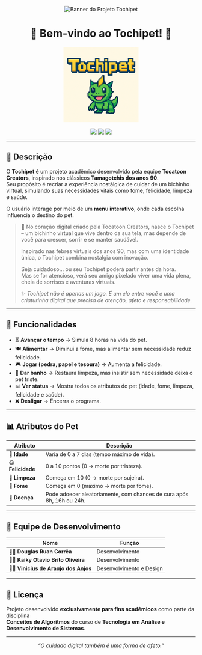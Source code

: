<p align="center">
  <img src="https://raw.githubusercontent.com/v-anjos/TocaToonCreators/blob/main/assets/Banner.png" alt="Banner do Projeto Tochipet" width="800"/>
</p>

<h1 align="center">🐾 Bem-vindo ao <strong>Tochipet!</strong> 🐾</h1>

<p align="center">
  <img src="https://raw.githubusercontent.com/v-anjos/TocaToonCreators/main/assets/TochiPet.png" alt="TochiPet" width="200"/>
</p>

<p align="center">
  <img src="https://img.shields.io/badge/status-Concluído-yellow?style=for-the-badge"/>
  <img src="https://img.shields.io/badge/versão-1.0.4-blue?style=for-the-badge"/>
  <img src="https://img.shields.io/badge/licença-Acadêmica-green?style=for-the-badge"/>
</p>

---

## 📖 Descrição

O **Tochipet** é um projeto acadêmico desenvolvido pela equipe **Tocatoon Creators**, inspirado nos clássicos **Tamagotchis dos anos 90**.  
Seu propósito é recriar a experiência nostálgica de cuidar de um bichinho virtual, simulando suas necessidades vitais como fome, felicidade, limpeza e saúde.

O usuário interage por meio de um **menu interativo**, onde cada escolha influencia o destino do pet.

> 💬 No coração digital criado pela Tocatoon Creators, nasce o Tochipet – um bichinho virtual que vive dentro da sua tela, mas depende de você para crescer, sorrir e se manter saudável.  
>  
> Inspirado nas febres virtuais dos anos 90, mas com uma identidade única, o Tochipet combina nostalgia com inovação.  
>  
> Seja cuidadoso… ou seu Tochipet poderá partir antes da hora.  
> Mas se for atencioso, verá seu amigo pixelado viver uma vida plena, cheia de sorrisos e aventuras virtuais.  
>  
> ✨ *Tochipet não é apenas um jogo. É um elo entre você e uma criaturinha digital que precisa de atenção, afeto e responsabilidade.*

---

## 🧩 Funcionalidades

- ⏳ **Avançar o tempo** → Simula 8 horas na vida do pet.  
- 🍽️ **Alimentar** → Diminui a fome, mas alimentar sem necessidade reduz felicidade.  
- 🎮 **Jogar (pedra, papel e tesoura)** → Aumenta a felicidade.  
- 🚿 **Dar banho** → Restaura limpeza, mas insistir sem necessidade deixa o pet triste.  
- 📊 **Ver status** → Mostra todos os atributos do pet (idade, fome, limpeza, felicidade e saúde).  
- ❌ **Desligar** → Encerra o programa.

---

## 📊 Atributos do Pet

| Atributo | Descrição |
|-----------|------------|
| 🍼 **Idade** | Varia de 0 a 7 dias (tempo máximo de vida). |
| 😀 **Felicidade** | 0 a 10 pontos (0 → morte por tristeza). |
| 🧼 **Limpeza** | Começa em 10 (0 → morte por sujeira). |
| 🍔 **Fome** | Começa em 0 (máximo → morte por fome). |
| 🤒 **Doença** | Pode adoecer aleatoriamente, com chances de cura após 8h, 16h ou 24h. |

---

## 👥 Equipe de Desenvolvimento

| Nome | Função |
|------|---------|
| 👩‍💻 **Douglas Ruan Corrêa** | Desenvolvimento |
| 👨‍💻 **Kaiky Otavio Brito Oliveira** | Desenvolvimento |
| 👩‍💻 **Vinicius de Araujo dos Anjos** | Desenvolvimento e Design |

---

## 📜 Licença

Projeto desenvolvido **exclusivamente para fins acadêmicos** como parte da disciplina  
**Conceitos de Algoritmos** do curso de **Tecnologia em Análise e Desenvolvimento de Sistemas**.

---

<p align="center">
  <em>“O cuidado digital também é uma forma de afeto.”</em>
</p>
